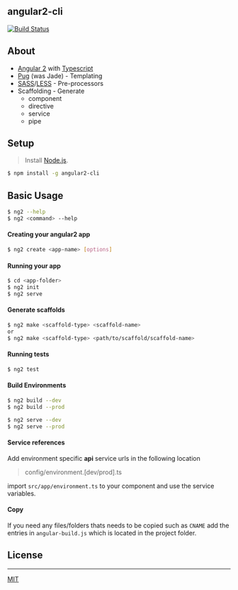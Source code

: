 ## angular2-cli

[![Build Status](https://travis-ci.org/madhusudhand/angular2-cli.svg?branch=master)](https://travis-ci.org/madhusudhand/angular2-cli)

## About

* [Angular 2][angular] with [Typescript][ts]
* [Pug] (was Jade) - Templating
* [SASS]/[LESS] - Pre-processors
* Scaffolding - Generate
  * component
  * directive
  * service
  * pipe

## Setup

> Install [Node.js].

```sh
$ npm install -g angular2-cli
```

## Basic Usage

```sh
$ ng2 --help
$ ng2 <command> --help
```

#### Creating your angular2 app

```sh
$ ng2 create <app-name> [options]
```

#### Running your app

```sh
$ cd <app-folder>
$ ng2 init
$ ng2 serve
```

#### Generate scaffolds

```sh
$ ng2 make <scaffold-type> <scaffold-name>
or
$ ng2 make <scaffold-type> <path/to/scaffold/scaffold-name>
```

#### Running tests

```sh
$ ng2 test
```

#### Build Environments

```sh
$ ng2 build --dev
$ ng2 build --prod

$ ng2 serve --dev
$ ng2 serve --prod
```

#### Service references

Add environment specific **api** service urls in the following location
> config/environment.[dev/prod].ts

import `src/app/environment.ts` to your component and use the service variables.

#### Copy

If you need any files/folders thats needs to be copied such as `CNAME`
add the entries in `angular-build.js` which is located in the project folder.

## License
----

[MIT]


   [angular]: <angular.io>
   [ut]: <https://docs.angularjs.org/guide/unit-testing>
   [ts]: <http://www.typescriptlang.org>
   [pug]: <http://jade-lang.com>
   [SASS]: <http://sass-lang.com>
   [LESS]: <http://lesscss.org>
   [node.js]: <http://nodejs.org>
   [MIT]: <https://github.com/madhusudhand/angular2-cli/blob/master/LICENSE>
